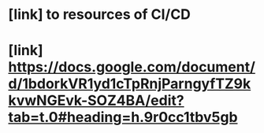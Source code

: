 # [link] to resources of CI/CD

# [link] https://docs.google.com/document/d/1bdorkVR1yd1cTpRnjParngyfTZ9kkvwNGEvk-SOZ4BA/edit?tab=t.0#heading=h.9r0cc1tbv5gb